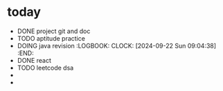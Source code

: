 # today
- DONE project git and doc
- TODO aptitude practice
- DOING java revision
  :LOGBOOK:
  CLOCK: [2024-09-22 Sun 09:04:38]
  :END:
- DONE react
- TODO leetcode dsa
-
-